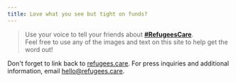 ```yaml
---
title: Love what you see but tight on funds?
---
```


> Use your voice to tell your friends about
> **[#RefugeesCare](https://twitter.com/search?q=%23RefugeesCare)**.  
> Feel free to use any of the images and text on this site to help get the word
> out!

Don't forget to link back to [refugees.care](https://refugees.care/). For press
inquiries and additional information, email
[hello@refugees.care](mailto:hello@refugees.care).
